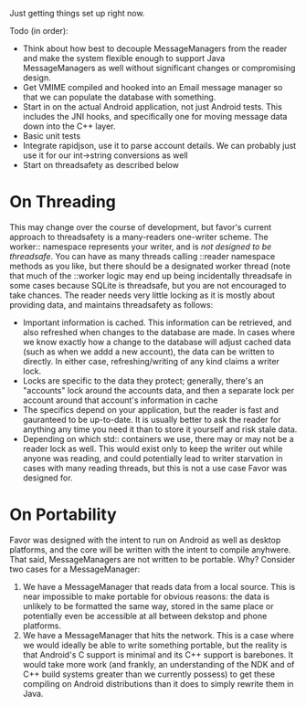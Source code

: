 Just getting things set up right now. 

Todo (in order):
 - Think about how best to decouple MessageManagers from the reader and make the system flexible enough to support Java MessageManagers as well without significant changes or compromising design.
 - Get VMIME compiled and hooked into an Email message manager so that we can populate the database with something.
 - Start in on the actual Android application, not just Android tests. This includes the JNI hooks, and specifically one for moving message data down into the C++ layer.
 - Basic unit tests
 - Integrate rapidjson, use it to parse account details. We can probably just use it for our int->string conversions as well
 - Start on threadsafety as described below
 
 
 On Threading
 ==
 This may change over the course of development, but favor's current approach to threadsafety is a many-readers one-writer scheme. The worker:: namespace represents your writer, and is 
 _not designed to be threadsafe_. You can have as many threads calling ::reader namespace methods as you like, but there should be a designated worker thread (note that much of the ::worker logic may 
 end up being incidentally threadsafe in some cases because SQLite is threadsafe, but you are not encouraged to take chances. The reader needs very little locking as it is mostly about providing data,
 and maintains threadsafety as follows:
  - Important information is cached. This information can be retrieved, and also refreshed when changes to the database are made. In cases where we know exactly how a change to the database will
  adjust cached data (such as when we addd a new account), the data can be written to directly. In either case, refreshing/writing of any kind claims a writer lock. 
  - Locks are specific to the data they protect; generally, there's an "accounts" lock around the accounts data, and then a separate lock per account around that account's information in cache
  - The specifics depend on your application, but the reader is fast and gauranteed to be up-to-date. It is usually better to ask the reader for anything any time you need it than to store it yourself
  and risk stale data.
  - Depending on which std:: containers we use, there may or may not be a reader lock as well. This would exist only to keep the writer out while anyone was reading, and could potentially lead to
  writer starvation in cases with many reading threads, but this is not a use case Favor was designed for.
  
  
On Portability
==
Favor was designed with the intent to run on Android as well as desktop platforms, and the core will be written with the intent to compile anyhwere. That said, MessageManagers are not written to be
portable. Why? Consider two cases for a MessageManager:
 1. We have a MessageManager that reads data from a local source. This is near impossible to make portable for obvious reasons: the data is unlikely to be formatted the same way, stored in the same
 place or potentially even be accessible at all between dekstop and phone platforms. 
 2. We have a MessageManager that hits the network. This is a case where we would ideally be able to write something portable, but the reality is that Android's C support is minimal and its C++
 support is barebones. It would take more work (and frankly, an understanding of the NDK and of C++ build systems greater than we currently possess) to get these compiling on Android distributions
 than it does to simply rewrite them in Java. 